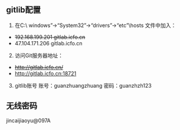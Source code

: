 ## gitlib配置
1. 在C:\ windows”→“System32”→“drivers”→“etc”\hosts 文件中加入：
  - ~~192.168.199.201  gitlab.icfo.cn~~
  - 47.104.171.206 gitlab.icfo.cn

2. 访问Git服务器地址：
  - ~~http://gitlab.icfo.cn/~~
  - http://gitlab.icfo.cn:18721

3. gitlib账号
账号：guanzhuangzhuang
密码：guanzhzh123

## 无线密码
jincaijiaoyu@097A


